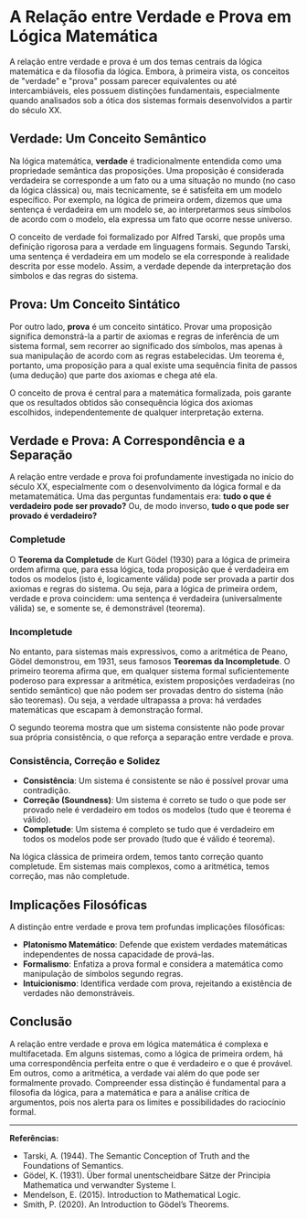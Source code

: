 # A Relação entre Verdade e Prova em Lógica Matemática

A relação entre verdade e prova é um dos temas centrais da lógica matemática e da filosofia da lógica. Embora, à primeira vista, os conceitos de "verdade" e "prova" possam parecer equivalentes ou até intercambiáveis, eles possuem distinções fundamentais, especialmente quando analisados sob a ótica dos sistemas formais desenvolvidos a partir do século XX.

## Verdade: Um Conceito Semântico

Na lógica matemática, **verdade** é tradicionalmente entendida como uma propriedade semântica das proposições. Uma proposição é considerada verdadeira se corresponde a um fato ou a uma situação no mundo (no caso da lógica clássica) ou, mais tecnicamente, se é satisfeita em um modelo específico. Por exemplo, na lógica de primeira ordem, dizemos que uma sentença é verdadeira em um modelo se, ao interpretarmos seus símbolos de acordo com o modelo, ela expressa um fato que ocorre nesse universo.

O conceito de verdade foi formalizado por Alfred Tarski, que propôs uma definição rigorosa para a verdade em linguagens formais. Segundo Tarski, uma sentença é verdadeira em um modelo se ela corresponde à realidade descrita por esse modelo. Assim, a verdade depende da interpretação dos símbolos e das regras do sistema.

## Prova: Um Conceito Sintático

Por outro lado, **prova** é um conceito sintático. Provar uma proposição significa demonstrá-la a partir de axiomas e regras de inferência de um sistema formal, sem recorrer ao significado dos símbolos, mas apenas à sua manipulação de acordo com as regras estabelecidas. Um teorema é, portanto, uma proposição para a qual existe uma sequência finita de passos (uma dedução) que parte dos axiomas e chega até ela.

O conceito de prova é central para a matemática formalizada, pois garante que os resultados obtidos são consequência lógica dos axiomas escolhidos, independentemente de qualquer interpretação externa.

## Verdade e Prova: A Correspondência e a Separação

A relação entre verdade e prova foi profundamente investigada no início do século XX, especialmente com o desenvolvimento da lógica formal e da metamatemática. Uma das perguntas fundamentais era: **tudo o que é verdadeiro pode ser provado?** Ou, de modo inverso, **tudo o que pode ser provado é verdadeiro?**

### Completude

O **Teorema da Completude** de Kurt Gödel (1930) para a lógica de primeira ordem afirma que, para essa lógica, toda proposição que é verdadeira em todos os modelos (isto é, logicamente válida) pode ser provada a partir dos axiomas e regras do sistema. Ou seja, para a lógica de primeira ordem, verdade e prova coincidem: uma sentença é verdadeira (universalmente válida) se, e somente se, é demonstrável (teorema).

### Incompletude

No entanto, para sistemas mais expressivos, como a aritmética de Peano, Gödel demonstrou, em 1931, seus famosos **Teoremas da Incompletude**. O primeiro teorema afirma que, em qualquer sistema formal suficientemente poderoso para expressar a aritmética, existem proposições verdadeiras (no sentido semântico) que não podem ser provadas dentro do sistema (não são teoremas). Ou seja, a verdade ultrapassa a prova: há verdades matemáticas que escapam à demonstração formal.

O segundo teorema mostra que um sistema consistente não pode provar sua própria consistência, o que reforça a separação entre verdade e prova.

### Consistência, Correção e Solidez

- **Consistência**: Um sistema é consistente se não é possível provar uma contradição.
- **Correção (Soundness)**: Um sistema é correto se tudo o que pode ser provado nele é verdadeiro em todos os modelos (tudo que é teorema é válido).
- **Completude**: Um sistema é completo se tudo que é verdadeiro em todos os modelos pode ser provado (tudo que é válido é teorema).

Na lógica clássica de primeira ordem, temos tanto correção quanto completude. Em sistemas mais complexos, como a aritmética, temos correção, mas não completude.

## Implicações Filosóficas

A distinção entre verdade e prova tem profundas implicações filosóficas:

- **Platonismo Matemático**: Defende que existem verdades matemáticas independentes de nossa capacidade de prová-las.
- **Formalismo**: Enfatiza a prova formal e considera a matemática como manipulação de símbolos segundo regras.
- **Intuicionismo**: Identifica verdade com prova, rejeitando a existência de verdades não demonstráveis.

## Conclusão

A relação entre verdade e prova em lógica matemática é complexa e multifacetada. Em alguns sistemas, como a lógica de primeira ordem, há uma correspondência perfeita entre o que é verdadeiro e o que é provável. Em outros, como a aritmética, a verdade vai além do que pode ser formalmente provado. Compreender essa distinção é fundamental para a filosofia da lógica, para a matemática e para a análise crítica de argumentos, pois nos alerta para os limites e possibilidades do raciocínio formal.

---

**Referências:**

- Tarski, A. (1944). The Semantic Conception of Truth and the Foundations of Semantics.
- Gödel, K. (1931). Über formal unentscheidbare Sätze der Principia Mathematica und verwandter Systeme I.
- Mendelson, E. (2015). Introduction to Mathematical Logic.
- Smith, P. (2020). An Introduction to Gödel’s Theorems.
